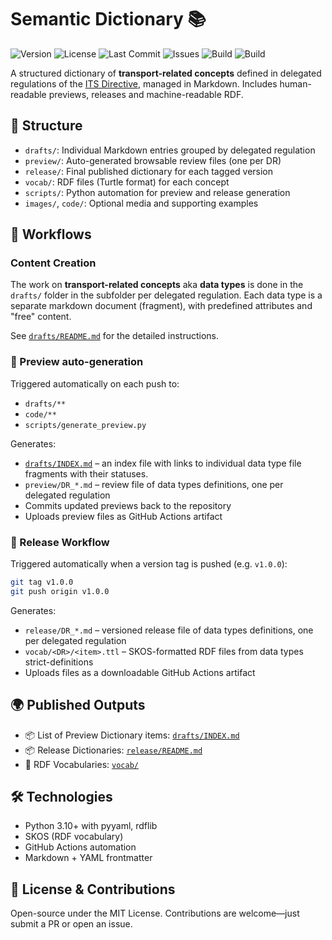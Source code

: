 # Semantic Dictionary 📚

![Version](https://img.shields.io/github/v/tag/burespe1/semantic-dictionary?label=version&style=flat-square)
![License](https://img.shields.io/github/license/burespe1/semantic-dictionary?style=flat-square)
![Last Commit](https://img.shields.io/github/last-commit/burespe1/semantic-dictionary?style=flat-square)
![Issues](https://img.shields.io/github/issues/burespe1/semantic-dictionary?style=flat-square)
![Build](https://github.com/burespe1/semantic-dictionary/actions/workflows/release.yml/badge.svg)
![Build](https://github.com/burespe1/semantic-dictionary/actions/workflows/preview.yml/badge.svg)

A structured dictionary of **transport-related concepts** defined in delegated regulations of the [ITS Directive](https://eur-lex.europa.eu/eli/dir/2010/40/oj/eng), managed in Markdown. Includes human-readable previews, releases and machine-readable RDF.

## 📁 Structure

- `drafts/`: Individual Markdown entries grouped by delegated regulation
- `preview/`: Auto-generated browsable review files (one per DR)
- `release/`: Final published dictionary for each tagged version
- `vocab/`: RDF files (Turtle format) for each concept
- `scripts/`: Python automation for preview and release generation
- `images/`, `code/`: Optional media and supporting examples

## 🚀 Workflows

### Content Creation

The work on **transport-related concepts** aka **data types** is done in the `drafts/` folder in the subfolder per delegated regulation. Each data type is a separate markdown document (fragment), with predefined attributes and "free" content. 

See [`drafts/README.md`](drafts/README.md) for the detailed instructions.

### 🔄 Preview auto-generation

Triggered automatically on each push to:

- `drafts/**`
- `code/**`
- `scripts/generate_preview.py`

Generates:

- [`drafts/INDEX.md`](drafts/INDEX.md) – an index file with links to individual data type file fragments with their statuses.
- `preview/DR_*.md` – review file of data types definitions, one per delegated regulation
- Commits updated previews back to the repository
- Uploads preview files as GitHub Actions artifact

### 🏁 Release Workflow

Triggered automatically when a version tag is pushed (e.g. `v1.0.0`):

```bash
git tag v1.0.0
git push origin v1.0.0
```

Generates:

- `release/DR_*.md` – versioned release file of data types definitions, one per delegated regulation
- `vocab/<DR>/<item>.ttl` – SKOS-formatted RDF files from data types strict-definitions
- Uploads files as a downloadable GitHub Actions artifact

## 🌍 Published Outputs

- 📦 List of Preview Dictionary items:  [`drafts/INDEX.md`](drafts/INDEX.md)
- 📦 Release Dictionaries:  [`release/README.md`](release/README.md)
- 🐢 RDF Vocabularies: [`vocab/`](vocab/)

## 🛠 Technologies

- Python 3.10+ with pyyaml, rdflib
- SKOS (RDF vocabulary)
- GitHub Actions automation
- Markdown + YAML frontmatter

## 💬 License & Contributions

Open-source under the MIT License. Contributions are welcome—just submit a PR or open an issue.
